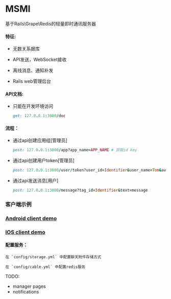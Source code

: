 # MSMI

基于Rails\Grape\Redis的轻量即时通讯服务器

#### 特征:

* 无数关系据库

* API发送，WebSocket接收

* 离线消息、通知补发

* Rails web管理后台

#### API文档:

* 只能在开发环境访问
	```ruby
	get: 127.0.0.1:3000/doc
	``` 

#### 流程：

* 通过api创建应用组[管理员]
	```ruby
	post: 127.0.0.1:3000/app?app_name=APP_NAME # 获取id key
	``` 

* 通过api创建用户token[管理员]
	```ruby
	post: 127.0.0.1:3000/user/token?user_id=Identifier&user_name=Tom&avatar_url=https:xxx.xxx.com/xx.jpg&app_id=APP_NAME
	```

* 通过api发送消息[用户]
	```ruby
	post: 127.0.0.1:3000/message?tag_id=Identifier&text=message
	```
### 客户端示例
### [Android client demo](https://github.com/batuZ/MSMI_Client)
### [IOS client demo]()

#### 配置服务：
	
	在 `config/storage.yml` 中配置聊天附件存储方式

	在 `config/cable.yml` 中配置redis服务


TODO:

* manager pages
* notifications

